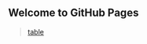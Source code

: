 ## Welcome to GitHub Pages
> <a href="https://adarshprogrammer.github.io/My-Projects/TABLE OF 2 TO 20.HTML">table</a>
